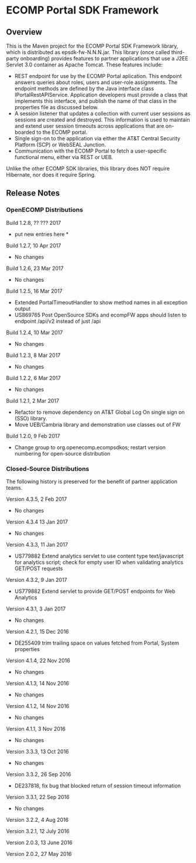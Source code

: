 # ECOMP Portal SDK Framework

## Overview

This is the Maven project for the ECOMP Portal SDK Framework library,
which is distributed as epsdk-fw-N.N.N.jar.  This library 
(once called third-party onboarding) provides features to 
partner applications that use a J2EE Servlet 3.0 container
as Apache Tomcat.  These features include:
- REST endpoint for use by the ECOMP Portal aplication. This endpoint 
  answers queries about roles, users and user-role assignments. 
  The endpoint methods are defined by the Java interface class 
  IPortalRestAPIService. Application developers must provide a 
  class that implements this interface, and publish the name of 
  that class in the properties file as discussed below.
- A session listener that updates a collection with current user sessions 
  as sessions are created and destroyed. This information is used to maintain 
  and extend user session timeouts across applications that are on-boarded to 
  the ECOMP portal.
- Single sign-on to the application via either the AT&T Central Security Platform (SCP) 
  or WebSEAL Junction.
- Communication with the ECOMP Portal to fetch a user-specific functional menu, either
  via REST or UEB.
  
Unlike the other ECOMP SDK libraries, this library does NOT require Hibernate, 
nor does it require Spring.

## Release Notes

### OpenECOMP Distributions

Build 1.2.8, ?? ??? 2017
* put new entries here *

Build 1.2.7, 10 Apr 2017
- No changes

Build 1.2.6, 23 Mar 2017
- No changes

Build 1.2.5, 16 Mar 2017
- Extended PortalTimeoutHandler to show method names in all exception output
- US869765 Post OpenSource SDKs and ecompFW apps should listen to endpoint /api/v2 instead of just /api

Build 1.2.4, 10 Mar 2017
- No changes

Build 1.2.3, 8 Mar 2017
- No changes

Build 1.2.2, 6 Mar 2017
- No changes

Build 1.2.1, 2 Mar 2017
- Refactor to remove dependency on AT&T Global Log On single sign on (SSO) library.
- Move UEB/Cambria library and demonstration use classes out of FW

Build 1.2.0, 9 Feb 2017
- Change group to org.openecomp.ecompsdkos; restart version numbering for open-source distribution

### Closed-Source Distributions

The following history is preserved for the benefit of partner application teams.

Version 4.3.5, 2 Feb 2017
- No changes

Version 4.3.4 13 Jan 2017
- No changes

Version 4.3.3, 11 Jan 2017
- US779882 Extend analytics servlet to use content type text/javascript for analytics script;
    check for empty user ID when validating analytics GET/POST requests 
 
Version 4.3.2, 9 Jan 2017 
- US779882 Extend servlet to provide GET/POST endpoints for Web Analytics 

Version 4.3.1, 3 Jan 2017 
- No changes

Version 4.2.1, 15 Dec 2016
- DE255409 trim trailing space on values fetched from Portal, System properties

Version 4.1.4, 22 Nov 2016
 - No changes

Version 4.1.3, 14 Nov 2016
 - No changes

Version 4.1.2, 14 Nov 2016
 - No changes

Version 4.1.1, 3 Nov 2016
 - No changes

Version 3.3.3, 13 Oct 2016
 - No changes

Version 3.3.2, 26 Sep 2016
 - DE237818, fix bug that blocked return of session timeout information 
 
Version 3.3.1, 22 Sep 2016
 - No changes

Version 3.2.2, 4 Aug 2016

Version 3.2.1, 12 July 2016

Version 2.0.3, 13 June 2016

Version 2.0.2, 27 May 2016
